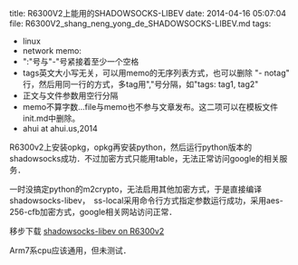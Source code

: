 title: R6300V2上能用的SHADOWSOCKS-LIBEV
date:  2014-04-16 05:07:04
file:  R6300V2_shang_neng_yong_de_SHADOWSOCKS-LIBEV.md
tags: 
- linux
- network
memo: 
- ":"号与"-"号紧接着至少一个空格
- tags英文大小写无关，可以用memo的无序列表方式，也可以删除 "- notag" 行，然后用同一行的方式，多tag用","号分隔，如"tags: tag1, tag2"
- 正文与文件参数用空行分隔
- memo不算字数...file与memo也不参与文章发布。这二项可以在模板文件init.md中删除。
- ahui at ahui.us,2014

R6300v2上安装opkg，opkg再安装python，然后运行python版本的shadowsocks成功．不过加密方式只能用table，无法正常访问google的相关服务．

一时没搞定python的m2crypto，无法启用其他加密方式，于是直接编译shadowsocks-libev，　ss-local采用命令行方式指定参数运行成功，采用aes-256-cfb加密方式，google相关网站访问正常．

移步下载 [shadowsocks-libev on R6300v2](http://pan.baidu.com/s/1bncR2CB)

Arm7系cpu应该通用，但未测试．